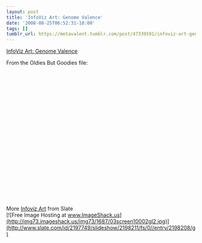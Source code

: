 ```yaml
---
layout: post
title: 'InfoViz Art: Genome Valence'
date: '2008-08-25T06:52:31-10:00'
tags: []
tumblr_url: https://metavalent.tumblr.com/post/47339591/infoviz-art-genome-valence
---
```

[InfoViz Art: Genome Valence](http://metavalent.com/?p=928)  

From the Oldies But Goodies file:  
<object width="425" height="344"><param name="movie" value="http://www.youtube.com/v/kyvL37bpk9c&amp;hl=en&amp;fs=1">
<param name="allowFullScreen" value="true">
<embed src="http://www.youtube.com/v/kyvL37bpk9c&amp;hl=en&amp;fs=1" type="application/x-shockwave-flash" allowfullscreen="true" width="425" height="344"></embed></object>

More [Infoviz Art](http://www.slate.com/id/2197749/slideshow/2198211/fs/0//entry/2198210/) from Slate  
[![Free Image Hosting at www.ImageShack.us](http://img73.imageshack.us/img73/1687/03screen10002gl2.jpg)](http://www.slate.com/id/2197749/slideshow/2198211/fs/0//entry/2198208/g)


